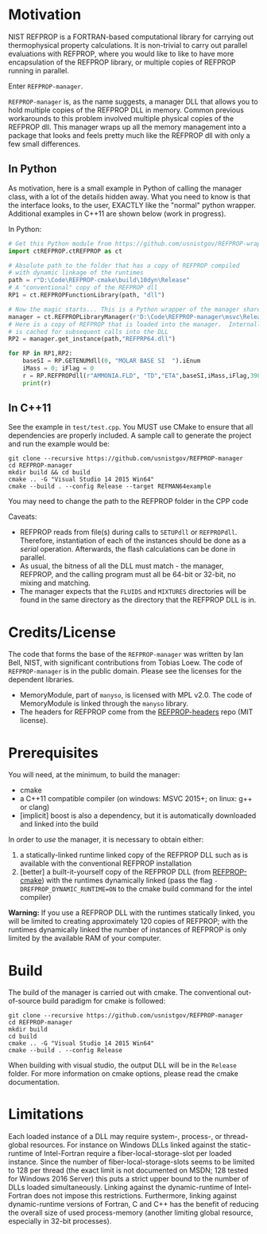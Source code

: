 
# Motivation

NIST REFPROP is a FORTRAN-based computational library for carrying out thermophysical property calculations.  It is non-trivial to carry out parallel evaluations with REFPROP, where you would like to like to have more encapsulation of the REFPROP library, or multiple copies of REFPROP running in parallel.

Enter ``REFPROP-manager``.

``REFPROP-manager`` is, as the name suggests, a manager DLL that allows you to hold multiple copies of the REFPROP DLL in memory.  Common previous workarounds to this problem involved multiple physical copies of the REFPROP dll.  This manager wraps up all the memory management into a package that looks and feels pretty much like the REFPROP dll with only a few small differences.

## In Python
As motivation, here is a small example in Python of calling the manager class, with a lot of the details hidden away.  What you need to know is that the interface looks, to the user, EXACTLY like the "normal" python wrapper.  Additional examples in C++11 are shown below (work in progress).

In Python:
``` python
# Get this Python module from https://github.com/usnistgov/REFPROP-wrappers/wrappers/python
import ctREFPROP.ctREFPROP as ct

# Absolute path to the folder that has a copy of REFPROP compiled 
# with dynamic linkage of the runtimes
path = r"D:\Code\REFPROP-cmake\build\10dyn\Release" 
# A "conventional" copy of the REFPROP dll
RP1 = ct.REFPROPFunctionLibrary(path, "dll")

# Now the magic starts... This is a Python wrapper of the manager shared library
manager = ct.REFPROPLibraryManager(r'D:\Code\REFPROP-manager\msvc\Release\REFMAN64.dll')
# Here is a copy of REFPROP that is loaded into the manager.  Internally, the handle
# is cached for subsequent calls into the DLL
RP2 = manager.get_instance(path,"REFPRP64.dll")

for RP in RP1,RP2:
    baseSI = RP.GETENUMdll(0, "MOLAR BASE SI  ").iEnum
    iMass = 0; iFlag = 0
    r = RP.REFPROPdll(r"AMMONIA.FLD", "TD","ETA",baseSI,iMass,iFlag,398.788,7044.7,[1.0]+[0.0]*19)
    print(r)
```

## In C++11

See the example in ``test/test.cpp``.  You MUST use CMake to ensure that all dependencies are properly included.  A sample call to generate the project and run the example would be:

```
git clone --recursive https://github.com/usnistgov/REFPROP-manager
cd REFPROP-manager
mkdir build && cd build
cmake .. -G "Visual Studio 14 2015 Win64"
cmake --build . --config Release --target REFMAN64example
```

You may need to change the path to the REFPROP folder in the CPP code

Caveats:

* REFPROP reads from file(s) during calls to ``SETUPdll`` or ``REFPROPdll``.  Therefore, instantiation of each of the instances should be done as a *serial* operation.  Afterwards, the flash calculations can be done in parallel.
* As usual, the bitness of all the DLL must match - the manager, REFPROP, and the calling program must all be 64-bit or 32-bit, no mixing and matching.
* The manager expects that the ``FLUIDS`` and ``MIXTURES`` directories will be found in the same directory as the directory that the REFPROP DLL is in.

# Credits/License

The code that forms the base of the ``REFPROP-manager`` was written by Ian Bell, NIST, with significant contributions from Tobias Loew.  The code of ``REFPROP-manager`` is in the public domain.  Please see the licenses for the dependent libraries.

* MemoryModule, part of ``manyso``, is licensed with MPL v2.0.  The code of MemoryModule is linked through the ``manyso`` library.
* The headers for REFPROP come from the [REFPROP-headers](https://github.com/CoolProp/REFPROP-headers) repo (MIT license).

# Prerequisites

You will need, at the minimum, to build the manager:

* cmake
* a C++11 compatible compiler (on windows: MSVC 2015+; on linux: g++ or clang)
* [implicit] boost is also a dependency, but it is automatically downloaded and linked into the build

In order to *use* the manager, it is necessary to obtain either:

1. a statically-linked runtime linked copy of the REFPROP DLL such as is available with the conventional REFPROP installation 
2. [better] a built-it-yourself copy of the REFPROP DLL (from [REFPROP-cmake](https://github.com/usnistgov/REFPROP-cmake)) with the runtimes dynamically linked (pass the flag ``-DREFPROP_DYNAMIC_RUNTIME=ON`` to the cmake build command for the intel compiler)

**Warning:**  If you use a REFPROP DLL with the runtimes statically linked, you will be limited to creating approximately 120 copies of REFPROP; with the runtimes dynamically linked the number of instances of REFPROP is only limited by the available RAM of your computer.

# Build

The build of the manager is carried out with cmake.  The conventional out-of-source build paradigm for cmake is followed:

```
git clone --recursive https://github.com/usnistgov/REFPROP-manager
cd REFPROP-manager
mkdir build
cd build
cmake .. -G "Visual Studio 14 2015 Win64"
cmake --build . --config Release
```

When building with visual studio, the output DLL will be in the ``Release`` folder.  For more information on cmake options, please read the cmake documentation.

# Limitations

Each loaded instance of a DLL may require system-, process-, or thread-global resources. For instance on Windows DLLs linked against the static-runtime of Intel-Fortran require a fiber-local-storage-slot per loaded instance. Since the number of fiber-local-storage-slots seems to be limited to 128 per thread (the exact limit is not documented on MSDN; 128 tested for Windows 2016 Server) this puts a strict upper bound to the number of DLLs loaded simultaneously. Linking against the dynamic-runtime of Intel-Fortran does not impose this restrictions. Furthermore, linking against dynamic-runtime versions of Fortran, C and C++ has the benefit of reducing the overall size of used process-memory (another limiting global resource, especially in 32-bit processes).